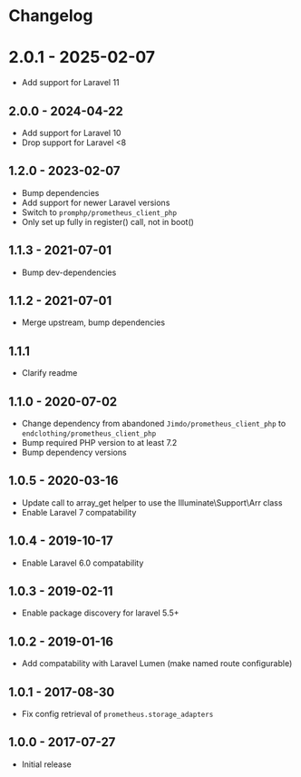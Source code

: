# Changelog

# 2.0.1 - 2025-02-07

* Add support for Laravel 11

## 2.0.0 - 2024-04-22

* Add support for Laravel 10
* Drop support for Laravel <8

## 1.2.0 - 2023-02-07

* Bump dependencies
* Add support for newer Laravel versions
* Switch to `promphp/prometheus_client_php`
* Only set up fully in register() call, not in boot()

## 1.1.3 - 2021-07-01

* Bump dev-dependencies

## 1.1.2 - 2021-07-01

* Merge upstream, bump dependencies

## 1.1.1

* Clarify readme

## 1.1.0 - 2020-07-02

* Change dependency from abandoned `Jimdo/prometheus_client_php` to `endclothing/prometheus_client_php`
* Bump required PHP version to at least 7.2
* Bump dependency versions

## 1.0.5 - 2020-03-16

* Update call to array_get helper to use the Illuminate\Support\Arr class
* Enable Laravel 7 compatability

## 1.0.4 - 2019-10-17

* Enable Laravel 6.0 compatability

## 1.0.3 - 2019-02-11

* Enable package discovery for laravel 5.5+ 

## 1.0.2 - 2019-01-16

* Add compatability with Laravel Lumen (make named route configurable)

## 1.0.1 - 2017-08-30

* Fix config retrieval of `prometheus.storage_adapters`

## 1.0.0 - 2017-07-27

* Initial release
